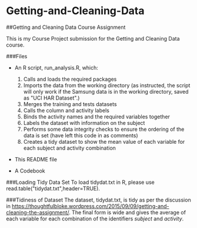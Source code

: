 # Getting-and-Cleaning-Data
##Getting and Cleaning Data Course Assignment

This is my Course Project submission for the Getting and Cleaning Data course. 

###Files
* An R script, run_analysis.R, which:
  1. Calls and loads the required packages
  2. Imports the data from the working directory (as instructed, the script will only work if the Samsung data is in the working directory, saved as "UCI HAR Dataset".)
  3. Merges the training and tests datasets
  4. Calls the column and activity labels
  5. Binds the activity names and the required variables together
  6. Labels the dataset with information on the subject
  7. Performs some data integrity checks to ensure the ordering of the data is set (have left this code in as comments)
  8. Creates a tidy dataset to show the mean value of each variable for each subject and activity combination 
  
*  This README file
*  A Codebook

###Loading Tidy Data Set
To load tidydat.txt in R, please use read.table("tidydat.txt",header=TRUE).

###Tidiness of Dataset
The dataset, tidydat.txt, is tidy as per the discussion in https://thoughtfulbloke.wordpress.com/2015/09/09/getting-and-cleaning-the-assignment/. The final form is wide and gives the average of each variable for each combination of the identifiers *subject* and *activity*.
